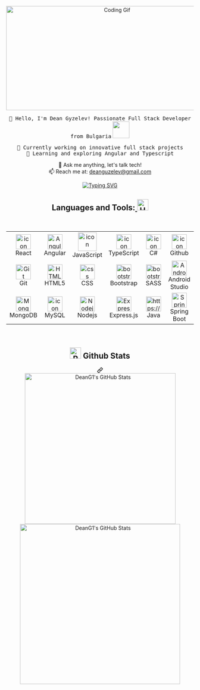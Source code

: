<!-- Header Section with Animated Gif -->
<p align="center">
  <img src="https://media.giphy.com/media/vzO0Vc8b2VBLi/giphy.gif" width="580" height="280" alt="Coding Gif">
</p>

<!-- About Me Section with Typing Animation -->
<p align="center">
  <samp>🚀 Hello, I'm Dean Gyzelev! Passionate Full Stack Developer from Bulgaria</samp>
  <img src="https://github.com/TheDudeThatCode/TheDudeThatCode/blob/master/Assets/Developer.gif" width="45" /> 
</p>
<!-- Current Focus Section with Bouncing Animation -->
<p align="center">
  <samp>🔭 Currently working on innovative full stack projects</samp><br>
  <samp>🌱 Learning and exploring Angular and Typescript</samp>
</p>

<!-- Contact Section with Icon Animations -->
<p align="center">
  💬 Ask me anything, let's talk tech!<br>
  📫 Reach me at: <a href="mailto:deanguzelev@gmail.com">deanguzelev@gmail.com</a>
</p>
<div align="center">
<a href="https://git.io/typing-svg"><img src="https://readme-typing-svg.demolab.com?font=Fira+Code&weight=500&size=30&pause=1000&color=23E4F7&background=28FF7400&center=true&vCenter=true&width=760&lines=%3Ch1%3EFULLSTACK+DEVELOPER%3C%2Fh1%3E;%3Ch1%3EALWAYS+LEARNING+NEW+THINGS%3C%2Fh1%3E;%3Ch1%3ERELENTLESSLY+DRIVEN+AND+INVENTIVE%3C%2Fh1%3E" alt="Typing SVG" /></a>
</div>
<!-- Social Media Section with Hover Animations -->
<div align="center">
    <h2><strong>Languages and Tools:</strong><a target="_blank" rel="noopener noreferrer nofollow" href="https://raw.githubusercontent.com/Tarikul-Islam-Anik/Animated-Fluent-Emojis/master/Emojis/Objects/Hammer%20and%20Wrench.png">
        <img src="https://raw.githubusercontent.com/Tarikul-Islam-Anik/Animated-Fluent-Emojis/master/Emojis/Objects/Hammer%20and%20Wrench.png" alt="Hammer and Wrench" width="30" height="30" style="max-width: 100%;">
    </a> </h2>
</div>
<br/>
<markdown-accessiblity-table data-catalyst=""><table align="center">
  <tbody><tr>
    <td align="center" width="96">
        <a target="_blank" rel="noopener noreferrer nofollow" href="https://camo.githubusercontent.com/48a026f4399514afed27e76efb9f48e139a0ba4b613d933a8c7a094dc1da475c/68747470733a2f2f74656368737461636b2d67656e657261746f722e76657263656c2e6170702f72656163742d69636f6e2e737667"><img src="https://camo.githubusercontent.com/48a026f4399514afed27e76efb9f48e139a0ba4b613d933a8c7a094dc1da475c/68747470733a2f2f74656368737461636b2d67656e657261746f722e76657263656c2e6170702f72656163742d69636f6e2e737667" alt="icon" width="40" height="40" data-canonical-src="https://techstack-generator.vercel.app/react-icon.svg" style="max-width: 100%;"></a>
      <br>React
    </td>
     <td align="center" width="96">
        <a target="_blank" rel="noopener noreferrer nofollow" href="https://img.icons8.com/color/48/000000/angularjs.png"><img src="https://img.icons8.com/color/48/000000/angularjs.png" width="40" height="40" alt="Angular" style="max-width: 100%;"></a>
        <br>Angular
      </td>
    <td align="center" width="96">
        <a target="_blank" rel="noopener noreferrer nofollow" href="https://camo.githubusercontent.com/0418a2bf25601cc5d8fae74f654b10d5734360ff2b1bb3b2fea4bb086baf5586/68747470733a2f2f74656368737461636b2d67656e657261746f722e76657263656c2e6170702f6a732d69636f6e2e737667"><img src="https://camo.githubusercontent.com/0418a2bf25601cc5d8fae74f654b10d5734360ff2b1bb3b2fea4bb086baf5586/68747470733a2f2f74656368737461636b2d67656e657261746f722e76657263656c2e6170702f6a732d69636f6e2e737667" alt="icon" width="50" height="50" data-canonical-src="https://techstack-generator.vercel.app/js-icon.svg" style="max-width: 100%;"></a>
      JavaScript
    </td>
    <td align="center" width="96">
        <a target="_blank" rel="noopener noreferrer nofollow" href="https://camo.githubusercontent.com/b8dc7de058b6dca715cef009bc63e74b49f0747d6252cff3da6e7289bf8774d1/68747470733a2f2f74656368737461636b2d67656e657261746f722e76657263656c2e6170702f74732d69636f6e2e737667"><img src="https://camo.githubusercontent.com/b8dc7de058b6dca715cef009bc63e74b49f0747d6252cff3da6e7289bf8774d1/68747470733a2f2f74656368737461636b2d67656e657261746f722e76657263656c2e6170702f74732d69636f6e2e737667" alt="icon" width="40" height="40" data-canonical-src="https://techstack-generator.vercel.app/ts-icon.svg" style="max-width: 100%;"></a>
      <br>TypeScript
    </td>
    <td align="center" width="96">
        <a target="_blank" rel="noopener noreferrer nofollow" href="https://camo.githubusercontent.com/ca8676621360fbaf31b9aca54d45d5e19e1695ca8247bbb216eaeb81ea05cd85/68747470733a2f2f74656368737461636b2d67656e657261746f722e76657263656c2e6170702f6373686172702d69636f6e2e737667"><img src="https://camo.githubusercontent.com/ca8676621360fbaf31b9aca54d45d5e19e1695ca8247bbb216eaeb81ea05cd85/68747470733a2f2f74656368737461636b2d67656e657261746f722e76657263656c2e6170702f6373686172702d69636f6e2e737667" alt="icon" width="40" height="40" data-canonical-src="https://techstack-generator.vercel.app/csharp-icon.svg" style="max-width: 100%;"></a>
      <br>C#
    </td>
  <td align="center" width="96">
        <a target="_blank" rel="noopener noreferrer nofollow" href="https://camo.githubusercontent.com/19cf1f6246a55a20a2fc585c1517827a55ab59b18a5306974f54a5b6f4e35fc9/68747470733a2f2f74656368737461636b2d67656e657261746f722e76657263656c2e6170702f6769746875622d69636f6e2e737667"><img src="https://camo.githubusercontent.com/19cf1f6246a55a20a2fc585c1517827a55ab59b18a5306974f54a5b6f4e35fc9/68747470733a2f2f74656368737461636b2d67656e657261746f722e76657263656c2e6170702f6769746875622d69636f6e2e737667" alt="icon" width="40" height="40" data-canonical-src="https://techstack-generator.vercel.app/github-icon.svg" style="max-width: 100%;"></a>
      <br>Github
    </td>
  </tr>
  <tr>
    <td align="center" width="96"> 
        <a target="_blank" rel="noopener noreferrer nofollow" href="https://user-images.githubusercontent.com/25181517/192108372-f71d70ac-7ae6-4c0d-8395-51d8870c2ef0.png"><img src="https://user-images.githubusercontent.com/25181517/192108372-f71d70ac-7ae6-4c0d-8395-51d8870c2ef0.png" width="40" height="40" alt="Git" style="max-width: 100%;"></a>
      <br>Git
    </td>
    <td align="center" width="96">
        <a target="_blank" rel="noopener noreferrer nofollow" href="https://camo.githubusercontent.com/4c31cabd8b3aa138d55adcf0a5415e5f71f38f4f5eb0ef7312ef675077834b8d/68747470733a2f2f736b696c6c69636f6e732e6465762f69636f6e733f693d68746d6c"><img src="https://camo.githubusercontent.com/4c31cabd8b3aa138d55adcf0a5415e5f71f38f4f5eb0ef7312ef675077834b8d/68747470733a2f2f736b696c6c69636f6e732e6465762f69636f6e733f693d68746d6c" width="40" height="40" alt="HTML5" data-canonical-src="https://skillicons.dev/icons?i=html" style="max-width: 100%;"></a>
      <br>HTML5
    </td>
    <td align="center" width="96">
        <a target="_blank" rel="noopener noreferrer nofollow" href="https://camo.githubusercontent.com/e531a79257b93921f8b58efa952eb049ceb2672bcf57bd666165476261c145a8/68747470733a2f2f736b696c6c69636f6e732e6465762f69636f6e733f693d637373"><img src="https://camo.githubusercontent.com/e531a79257b93921f8b58efa952eb049ceb2672bcf57bd666165476261c145a8/68747470733a2f2f736b696c6c69636f6e732e6465762f69636f6e733f693d637373" width="40" height="40" alt="css" data-canonical-src="https://skillicons.dev/icons?i=css" style="max-width: 100%;"></a>
      <br>CSS
    </td>
    <td align="center" width="96">
        <a target="_blank" rel="noopener noreferrer nofollow" href="https://camo.githubusercontent.com/c2a1c48be1091ce6a771794bf0b3bc45b58e5ce1531810e48cea88a7bae4c121/68747470733a2f2f736b696c6c69636f6e732e6465762f69636f6e733f693d626f6f747374726170"><img src="https://camo.githubusercontent.com/c2a1c48be1091ce6a771794bf0b3bc45b58e5ce1531810e48cea88a7bae4c121/68747470733a2f2f736b696c6c69636f6e732e6465762f69636f6e733f693d626f6f747374726170" width="40" height="40" alt="bootstrap" data-canonical-src="https://skillicons.dev/icons?i=bootstrap" style="max-width: 100%;"></a>
      <br>Bootstrap
    </td>
     <td align="center" width="96">
        <a target="_blank" rel="noopener noreferrer nofollow" href="https://techstack-generator.vercel.app/sass-icon.svg" ><img src="https://techstack-generator.vercel.app/sass-icon.svg"  width="40" height="40" alt="bootstrap" data-canonical-src="https://skillicons.dev/icons?i=bootstrap" style="max-width: 100%;"></a>
      <br>SASS
 <td align="center" width="96">
    <a target="_blank" rel="noopener noreferrer nofollow" href="https://img.icons8.com/fluency/48/000000/android-studio.png"><img src="https://img.icons8.com/fluency/48/000000/android-studio.png" width="40" height="40" alt="Android Studio" style="max-width: 100%;"></a>
    <br>Android Studio
</td>
  </tr>
 <tr>
      <td align="center" width="96">
        <a target="_blank" rel="noopener noreferrer nofollow" href="https://camo.githubusercontent.com/c0656fe26e0bd17784e371c880b6007a53afa88b8cc9e29f8d48f8b8c3ca5c95/68747470733a2f2f736b696c6c69636f6e732e6465762f69636f6e733f693d6d6f6e676f6462"><img src="https://camo.githubusercontent.com/c0656fe26e0bd17784e371c880b6007a53afa88b8cc9e29f8d48f8b8c3ca5c95/68747470733a2f2f736b696c6c69636f6e732e6465762f69636f6e733f693d6d6f6e676f6462" width="40" height="40" alt="MongoDB" data-canonical-src="https://skillicons.dev/icons?i=mongodb" style="max-width: 100%;"></a>
      <br>MongoDB
    </td>
   <td align="center" width="96">
        <a target="_blank" rel="noopener noreferrer nofollow" href="https://camo.githubusercontent.com/69fa8ed185f6026de241b4a3eb05855be4660cbc2d36f01b9e9b64e32e0472da/68747470733a2f2f74656368737461636b2d67656e657261746f722e76657263656c2e6170702f6d7973716c2d69636f6e2e737667"><img src="https://camo.githubusercontent.com/69fa8ed185f6026de241b4a3eb05855be4660cbc2d36f01b9e9b64e32e0472da/68747470733a2f2f74656368737461636b2d67656e657261746f722e76657263656c2e6170702f6d7973716c2d69636f6e2e737667" alt="icon" width="40" height="40" data-canonical-src="https://techstack-generator.vercel.app/mysql-icon.svg" style="max-width: 100%;"></a>
      <br>MySQL
    </td>
        <td align="center" width="96">
        <a target="_blank" rel="noopener noreferrer nofollow" href="https://camo.githubusercontent.com/7d2502981f54a67b821893f32f9ae04884c4ae47bafe9dd26ae43563398cd599/68747470733a2f2f736b696c6c69636f6e732e6465762f69636f6e733f693d6e6f64656a73"><img src="https://camo.githubusercontent.com/7d2502981f54a67b821893f32f9ae04884c4ae47bafe9dd26ae43563398cd599/68747470733a2f2f736b696c6c69636f6e732e6465762f69636f6e733f693d6e6f64656a73" width="40" height="40" alt="Nodejs" data-canonical-src="https://skillicons.dev/icons?i=nodejs" style="max-width: 100%;"></a>
      <br>Nodejs
      </td>

<td align="center" width="96">
    <a target="_blank" rel="noopener noreferrer nofollow" href="https://img.icons8.com/fluency/48/000000/express-js.png"><img src="https://img.icons8.com/fluency/48/000000/express-js.png" width="40" height="40" alt="Express.js" style="max-width: 100%;"></a>
    <br>Express.js
</td>
              <td align="center" width="96">
        <a target="_blank" rel="noopener noreferrer nofollow" href="https://raw.githubusercontent.com/devicons/devicon/master/icons/java/java-original.svg"><img src="https://techstack-generator.vercel.app/java-icon.svg" width="40" height="40" alt="https://www.java.com" style="max-width: 100%;"></a>
      <br>Java
    </td>
   <td align="center" width="96">
        <a target="_blank" rel="noopener noreferrer nofollow" href="https://img.icons8.com/color/48/000000/spring-logo.png"><img src="https://img.icons8.com/color/48/000000/spring-logo.png" width="40" height="40" alt="Spring Boot" style="max-width: 100%;"></a>
        <br>Spring Boot
      </td>
 </tr>
</tbody></table></markdown-accessiblity-table>
<br/>
<div align="center" class="markdown-heading" dir="auto"><h2 class="heading-element" dir="auto"><a target="_blank" rel="noopener noreferrer nofollow" href="https://raw.githubusercontent.com/Tarikul-Islam-Anik/Animated-Fluent-Emojis/master/Emojis/Travel%20and%20places/Rocket.png"><img src="https://raw.githubusercontent.com/Tarikul-Islam-Anik/Animated-Fluent-Emojis/master/Emojis/Travel%20and%20places/Rocket.png" alt="Rocket" width="30" height="30" style="max-width: 100%;"></a> Github Stats</h2><a id="user-content--github-stats" class="anchor" aria-label="Permalink:  Github Stats" href="#-github-stats"><svg class="octicon octicon-link" viewBox="0 0 16 16" version="1.1" width="16" height="16" aria-hidden="true"><path d="m7.775 3.275 1.25-1.25a3.5 3.5 0 1 1 4.95 4.95l-2.5 2.5a3.5 3.5 0 0 1-4.95 0 .751.751 0 0 1 .018-1.042.751.751 0 0 1 1.042-.018 1.998 1.998 0 0 0 2.83 0l2.5-2.5a2.002 2.002 0 0 0-2.83-2.83l-1.25 1.25a.751.751 0 0 1-1.042-.018.751.751 0 0 1-.018-1.042Zm-4.69 9.64a1.998 1.998 0 0 0 2.83 0l1.25-1.25a.751.751 0 0 1 1.042.018.751.751 0 0 1 .018 1.042l-1.25 1.25a3.5 3.5 0 1 1-4.95-4.95l2.5-2.5a3.5 3.5 0 0 1 4.95 0 .751.751 0 0 1-.018 1.042.751.751 0 0 1-1.042.018 1.998 1.998 0 0 0-2.83 0l-2.5 2.5a1.998 1.998 0 0 0 0 2.83Z"></path></svg></a></div>
<div align="center">
<img src="https://github-readme-stats.vercel.app/api?username=DeanG1&theme=blueberry&show_icons=true&hide_border=true&count_private=true" alt="DeanG1's GitHub Stats" width="405"/>
<img src="https://github-readme-streak-stats.herokuapp.com/?user=DeanG1&theme=blueberry&hide_border=true" alt="DeanG1's GitHub Stats" width="430"/>
</div>
